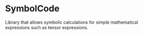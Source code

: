 # SymbolCode

Library that allows symbolic calculations for simple mathematical expressions such as tensor expressions. 
